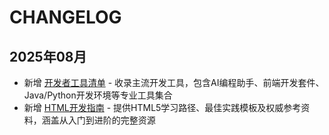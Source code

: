 # CHANGELOG

## 2025年08月

- 新增 [开发者工具清单](./开发者工具/README.md) - 收录主流开发工具，包含AI编程助手、前端开发套件、Java/Python开发环境等专业工具集合
- 新增 [HTML开发指南](./前端开发/HTML相关/README.md) - 提供HTML5学习路径、最佳实践模板及权威参考资料，涵盖从入门到进阶的完整资源
